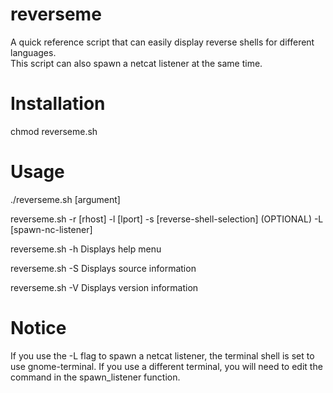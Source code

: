 # reverseme
A quick reference script that can easily display reverse shells for different languages. \
This script can also spawn a netcat listener at the same time.

# Installation
chmod reverseme.sh 

# Usage
./reverseme.sh [argument]

reverseme.sh -r [rhost] -l [lport] -s [reverse-shell-selection] (OPTIONAL) -L [spawn-nc-listener]

reverseme.sh -h Displays help menu

reverseme.sh -S Displays source information

reverseme.sh -V Displays version information

# Notice
If you use the -L flag to spawn a netcat listener, the terminal shell is set to use gnome-terminal. If you use a different terminal, you will need to edit the command in the spawn_listener function.
